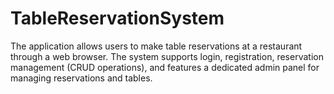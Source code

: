 # TableReservationSystem
The application allows users to make table reservations at a restaurant through a web browser. The system supports login, registration, reservation management (CRUD operations), and features a dedicated admin panel for managing reservations and tables.
